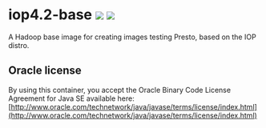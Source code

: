 # iop4.2-base [![][layers-badge]][layers-link] [![][version-badge]][dockerhub-link]
           
[layers-badge]: https://images.microbadger.com/badges/image/teradatalabs/iop4.2-base.svg
[layers-link]: https://microbadger.com/images/teradatalabs/iop4.2-base
[version-badge]: https://images.microbadger.com/badges/version/teradatalabs/iop4.2-base.svg
[dockerhub-link]: https://hub.docker.com/r/teradatalabs/iop4.2-base

A Hadoop base image for creating images testing Presto, based on the IOP distro.

## Oracle license

By using this container, you accept the Oracle Binary Code License Agreement for Java SE available here:
[http://www.oracle.com/technetwork/java/javase/terms/license/index.html](http://www.oracle.com/technetwork/java/javase/terms/license/index.html)
